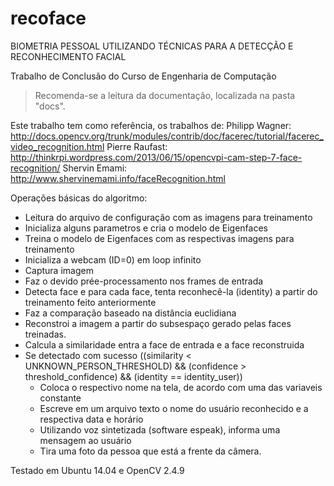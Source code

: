 recoface
========
BIOMETRIA PESSOAL UTILIZANDO TÉCNICAS PARA A DETECÇÃO E RECONHECIMENTO FACIAL

Trabalho de Conclusão do Curso de Engenharia de Computação

> Recomenda-se a leitura da documentação, localizada na pasta "docs".



Este trabalho tem como referência, os trabalhos de:
Philipp Wagner: http://docs.opencv.org/trunk/modules/contrib/doc/facerec/tutorial/facerec_video_recognition.html
Pierre Raufast: http://thinkrpi.wordpress.com/2013/06/15/opencvpi-cam-step-7-face-recognition/
Shervin Emami: http://www.shervinemami.info/faceRecognition.html


Operações básicas do algoritmo:
- Leitura do arquivo de configuração com as imagens para treinamento
- Inicializa alguns parametros e cria o modelo de Eigenfaces
- Treina o modelo de Eigenfaces com as respectivas imagens para treinamento
- Inicializa a webcam (ID=0) em loop infinito
- Captura imagem
- Faz o devido prée-processamento nos frames de entrada
- Detecta face e para cada face, tenta reconhecê-la (identity) a partir do treinamento feito anteriormente
- Faz a comparação baseado na distância euclidiana
- Reconstroi a imagem a partir do subsespaço gerado pelas faces treinadas.
- Calcula a similaridade entra a face de entrada e a face reconstruida
- Se detectado com sucesso ((similarity < UNKNOWN_PERSON_THRESHOLD) && (confidence > threshold_confidence) && (identity == identity_user))
	- Coloca o respectivo nome na tela, de acordo com uma das variaveis constante
	- Escreve em um arquivo texto o nome do usuário reconhecido e a respectiva data e horário
	- Utilizando voz sintetizada (software espeak), informa uma mensagem ao usuário
	- Tira uma foto da pessoa que está a frente da câmera.


Testado em Ubuntu 14.04 e OpenCV 2.4.9
